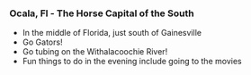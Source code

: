 ### Ocala, Fl - The Horse Capital of the South

- In the middle of Florida, just south of Gainesville
- Go Gators!
- Go tubing on the Withalacoochie River!
- Fun things to do in the evening include going to the movies

